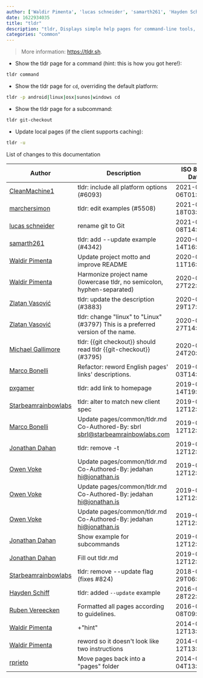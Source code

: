 ```yaml
---
author: ['Waldir Pimenta', 'lucas schneider', 'samarth261', 'Hayden Schiff', 'Zlatan Vasović', 'Owen Voke', 'Jonathan Dahan', 'rprieto', 'Michael Gallimore', 'pxgamer', 'Starbeamrainbowlabs', 'Marco Bonelli', 'Ruben Vereecken', 'CleanMachine1', 'marchersimon']
date: 1622934035
title: "tldr"
description: "tldr, Displays simple help pages for command-line tools, from the tldr-pages project."
categories: "common"
---
```

> More information: <https://tldr.sh>.

- Show the tldr page for a command (hint: this is how you got here!):

```bash
tldr command
```

- Show the tldr page for `cd`, overriding the default platform:

```bash
tldr -p android|linux|osx|sunos|windows cd
```

- Show the tldr page for a subcommand:

```bash
tldr git-checkout
```

- Update local pages (if the client supports caching):

```bash
tldr -u
```
List of changes to this documentation


Author | Description | ISO 8601 Date | GitHub link
------|-----|-----|-----
[CleanMachine1](mailto:78213164+CleanMachine1@users.noreply.github.com) | tldr: include all platform options (#6093) | 2021-06-06T01:00:35 | [62d3c28db4c6](https://github.com/tldr-pages/tldr/commit/62d3c28db4c69def511c2c8bc3fb9e6045f4d750)
[marchersimon](mailto:50295997+marchersimon@users.noreply.github.com) | tldr: edit examples (#5508) | 2021-04-18T03:43:41 | [97ccfcd56ef9](https://github.com/tldr-pages/tldr/commit/97ccfcd56ef9013296710ed95ba1314ba9a70bf0)
[lucas schneider](mailto:casdpa@gmail.com) | rename git to Git | 2021-01-08T14:09:54 | [eef3712fc3a6](https://github.com/tldr-pages/tldr/commit/eef3712fc3a6a3774384b2e4ed934583c8349d75)
[samarth261](mailto:samarth261@gmail.com) | tldr: add --update example (#4342) | 2020-09-14T16:05:12 | [a72d6c7c73b5](https://github.com/tldr-pages/tldr/commit/a72d6c7c73b5f848491bb13a271f557a3f974c3d)
[Waldir Pimenta](mailto:waldyrious@gmail.com) | Update project motto and improve README | 2020-06-11T16:10:47 | [524d44eb13ff](https://github.com/tldr-pages/tldr/commit/524d44eb13ff6c0ff70089bd152b075418fc71b2)
[Waldir Pimenta](mailto:waldyrious@gmail.com) | Harmonize project name (lowercase tldr, no semicolon, hyphen-separated) | 2020-05-27T22:22:32 | [37634b36f701](https://github.com/tldr-pages/tldr/commit/37634b36f70178a205d0b956a005a1fc301cb4aa)
[Zlatan Vasović](mailto:zlatanvasovic@gmail.com) | tldr: update the description (#3883) | 2020-02-29T17:29:17 | [bb5022546d03](https://github.com/tldr-pages/tldr/commit/bb5022546d037674d88454ecd75de99339dea692)
[Zlatan Vasović](mailto:zlatanvasovic@gmail.com) | tldr: change "linux" to "Linux" (#3797) This is a preferred version of the name. | 2020-01-27T14:22:43 | [bad49f008398](https://github.com/tldr-pages/tldr/commit/bad49f00839845fdd6f8efdf0f0147a34cbdca26)
[Michael Gallimore](mailto:45143988+Mgallimore88@users.noreply.github.com) | tldr: {{git checkout}} should read tldr {{git-checkout}} (#3795) | 2020-01-24T20:00:08 | [04ed3b2f18e5](https://github.com/tldr-pages/tldr/commit/04ed3b2f18e5173c5ba2e576e1e9be7e3c4883ac)
[Marco Bonelli](mailto:marco@mebeim.net) | Refactor: reword English pages' links' descriptions. | 2019-06-03T14:19:41 | [66abb98ce935](https://github.com/tldr-pages/tldr/commit/66abb98ce935c0f4516bf30c4d6da72180d5a3ab)
[pxgamer](mailto:owzie123@gmail.com) | tldr: add link to homepage | 2019-05-14T19:58:59 | [5f8469375fe3](https://github.com/tldr-pages/tldr/commit/5f8469375fe3b187bbc472a6d1a25c9a2135bf7f)
[Starbeamrainbowlabs](mailto:sbrl@starbeamrainbowlabs.com) | tldr: alter to match new client spec | 2019-03-12T12:49:51 | [31d784bc0966](https://github.com/tldr-pages/tldr/commit/31d784bc0966883b492f5d1ec66e808b518b2159)
[Marco Bonelli](mailto:mebeim@users.noreply.github.com) | Update pages/common/tldr.md Co-Authored-By: sbrl <sbrl@starbeamrainbowlabs.com> | 2019-03-12T12:49:51 | [e7524f3d19c3](https://github.com/tldr-pages/tldr/commit/e7524f3d19c38289af492b330fbbee2d56696ad5)
[Jonathan Dahan](mailto:hi@jonathan.is) | tldr: remove -t | 2019-03-12T12:49:51 | [80211827a067](https://github.com/tldr-pages/tldr/commit/80211827a067bb5caf6d3c4c4d08cf505647b51c)
[Owen Voke](mailto:owzie123@gmail.com) | Update pages/common/tldr.md Co-Authored-By: jedahan <hi@jonathan.is> | 2019-03-12T12:49:51 | [91c4344e0b10](https://github.com/tldr-pages/tldr/commit/91c4344e0b105b25d7938299ff339e3ce5c1e256)
[Owen Voke](mailto:owzie123@gmail.com) | Update pages/common/tldr.md Co-Authored-By: jedahan <hi@jonathan.is> | 2019-03-12T12:49:51 | [ab929c52e461](https://github.com/tldr-pages/tldr/commit/ab929c52e4612e2d681737ea8e5acfd7bb72b43f)
[Owen Voke](mailto:owzie123@gmail.com) | Update pages/common/tldr.md Co-Authored-By: jedahan <hi@jonathan.is> | 2019-03-12T12:49:51 | [974d1299a4db](https://github.com/tldr-pages/tldr/commit/974d1299a4db3b3a8694a57528d91c0d93c78e5d)
[Jonathan Dahan](mailto:hi@jonathan.is) | Show example for subcommands | 2019-03-12T12:49:51 | [0f68cff128d0](https://github.com/tldr-pages/tldr/commit/0f68cff128d0cc063eead5644b64c17b8c88d150)
[Jonathan Dahan](mailto:hi@jonathan.is) | Fill out tldr.md | 2019-03-12T12:49:51 | [cb65252a5033](https://github.com/tldr-pages/tldr/commit/cb65252a5033b7cc49af4ca67c327f4f9949ecdd)
[Starbeamrainbowlabs](mailto:sbrl@starbeamrainbowlabs.com) | tldr: remove --update flag (fixes #824) | 2018-08-29T06:43:12 | [e419ecd71a97](https://github.com/tldr-pages/tldr/commit/e419ecd71a97ca315969d70f62f628e4fb274062)
[Hayden Schiff](mailto:oxguy3@gmail.com) | tldr: added `--update` example | 2016-01-28T22:32:43 | [774af43aa490](https://github.com/tldr-pages/tldr/commit/774af43aa490c8d54fe4723128a40db7c96806f8)
[Ruben Vereecken](mailto:rubenvereecken@gmail.com) | Formatted all pages according to guidelines. | 2016-01-08T09:38:59 | [066582e8eab5](https://github.com/tldr-pages/tldr/commit/066582e8eab57bce9861cc8d379e158d61f1cc95)
[Waldir Pimenta](mailto:waldyrious@gmail.com) | +"hint" | 2014-09-12T13:26:56 | [c93f82a423f9](https://github.com/tldr-pages/tldr/commit/c93f82a423f9f9ab122428d53edff6358517c10f)
[Waldir Pimenta](mailto:waldyrious@gmail.com) | reword so it doesn't look like two instructions | 2014-09-12T13:25:46 | [d294c5241a1c](https://github.com/tldr-pages/tldr/commit/d294c5241a1c0e18510e2ccc96f35314dca6c5b7)
[rprieto](mailto:choicesmade@gmail.com) | Move pages back into a "pages" folder | 2014-03-04T13:28:29 | [f00bf64426a7](https://github.com/tldr-pages/tldr/commit/f00bf64426a792ee3aac792f9c0aec3f8b1eaa7d)

